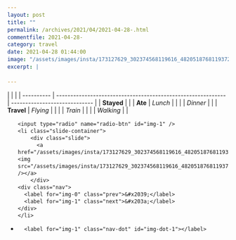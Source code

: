```yaml
---
layout: post
title: ""
permalink: /archives/2021/04/2021-04-28-.html
commentfile: 2021-04-28-
category: travel
date: 2021-04-28 01:44:00
image: "/assets/images/insta/173127629_302374568119616_4820518768119372374_n_17872986935478710.jpg"
excerpt: |
  
---
```


|            |                                                              |
| ---------- | ------------------------------------------------------------ | ----------------------------- |
| **Stayed** |  |
| **Ate**    | _Lunch_                                                      |          |
|            | _Dinner_                                                     |          |
| **Travel** | _Flying_                                                     |          |
|            | _Train_                                                      |          |
|            | _Walking_                                                    |          |





<ul class="slides">

    <input type="radio" name="radio-btn" id="img-1" />
    <li class="slide-container">
        <div class="slide">
          <a href="/assets/images/insta/173127629_302374568119616_4820518768119372374_n_17872986935478710.jpg"><img src="/assets/images/insta/173127629_302374568119616_4820518768119372374_n_17872986935478710.jpg" /></a>
        </div>
    <div class="nav">
      <label for="img-0" class="prev">&#x2039;</label>
      <label for="img-1" class="next">&#x203a;</label>
    </div>
    </li>
			
<li class="nav-dots">

      <label for="img-1" class="nav-dot" id="img-dot-1"></label>

</li>
</ul>        
             

		